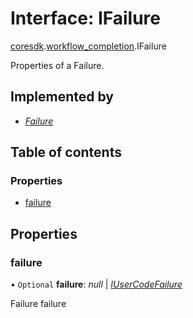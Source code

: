# Interface: IFailure

[coresdk](../modules/proto.coresdk.md).[workflow_completion](../modules/proto.coresdk.workflow_completion.md).IFailure

Properties of a Failure.

## Implemented by

* [*Failure*](../classes/proto.coresdk.workflow_completion.failure.md)

## Table of contents

### Properties

- [failure](proto.coresdk.workflow_completion.ifailure.md#failure)

## Properties

### failure

• `Optional` **failure**: *null* \| [*IUserCodeFailure*](proto.coresdk.common.iusercodefailure.md)

Failure failure
